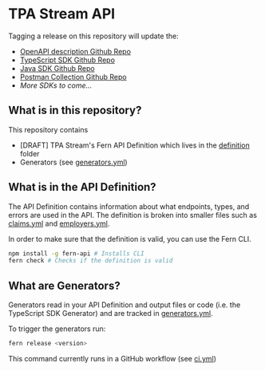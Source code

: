 # TPA Stream API

Tagging a release on this repository will update the:

- [OpenAPI description Github Repo](https://github.com/fern-tpastream/tpastream-openapi)
- [TypeScript SDK Github Repo](https://github.com/fern-tpastream/tpastream-node)
- [Java SDK Github Repo](https://github.com/fern-tpastream/tpastream-java)
- [Postman Collection Github Repo](https://github.com/fern-tpastream/tpastream-postman)
- _More SDKs to come..._

## What is in this repository?

This repository contains

- [DRAFT] TPA Stream's Fern API Definition which lives in the [definition](./fern/api/definition/) folder
- Generators (see [generators.yml](./fern/api/generators.yml))

## What is in the API Definition?

The API Definition contains information about what endpoints, types, and errors are used in the API. The definition is broken into smaller files such as [claims.yml](fern/api/definition/claims.yml) and [employers.yml](fern/api/definition/employers.yml).

In order to make sure that the definition is valid, you can use the Fern CLI.

```bash
npm install -g fern-api # Installs CLI
fern check # Checks if the definition is valid
```

## What are Generators?

Generators read in your API Definition and output files or code (i.e. the TypeScript SDK Generator) and are tracked in [generators.yml](./fern/api/generators.yml).

To trigger the generators run:

```bash
fern release <version>
```

This command currently runs in a GitHub workflow (see [ci.yml](.github/workflows/ci.yml#L31))
